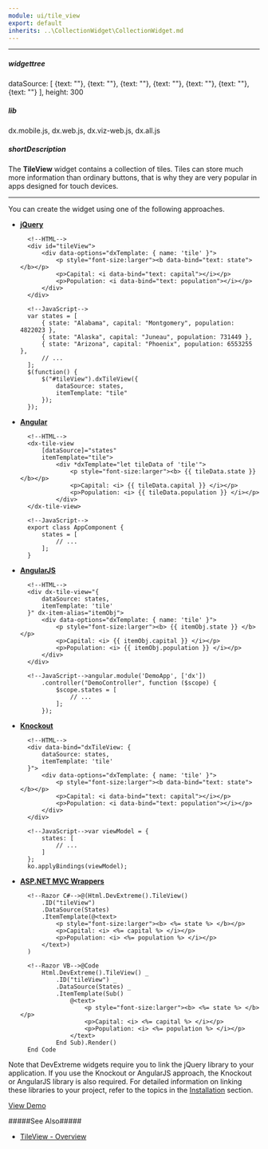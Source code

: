 ```yaml
---
module: ui/tile_view
export: default
inherits: ..\CollectionWidget\CollectionWidget.md
---
```

---
##### widgettree
dataSource: [
    {text: ""},
    {text: ""},
    {text: ""},
    {text: ""},
    {text: ""},
    {text: ""},
    {text: ""}
],
height: 300

##### lib
dx.mobile.js, dx.web.js, dx.viz-web.js, dx.all.js

##### shortDescription
The **TileView** widget contains a collection of tiles. Tiles can store much more information than ordinary buttons, that is why they are very popular in apps designed for touch devices.

---
You can create the widget using one of the following approaches.

- [**jQuery**](/concepts/00%20Getting%20Started/10%20Widget%20Basics%20-%20jQuery/01%20Create%20and%20Configure%20a%20Widget.md '/Documentation/Guide/Getting_Started/Widget_Basics_-_jQuery/Create_and_Configure_a_Widget/')  

        <!--HTML-->
        <div id="tileView">
            <div data-options="dxTemplate: { name: 'tile' }">
                <p style="font-size:larger"><b data-bind="text: state"></b></p>
                <p>Capital: <i data-bind="text: capital"></i></p>
                <p>Population: <i data-bind="text: population"></i></p>
            </div>
        </div>

        <!--JavaScript-->
        var states = [
            { state: "Alabama", capital: "Montgomery", population: 4822023 },
            { state: "Alaska", capital: "Juneau", population: 731449 },
            { state: "Arizona", capital: "Phoenix", population: 6553255 },
            // ...
        ];
        $(function() {
            $("#tileView").dxTileView({
                dataSource: states,
                itemTemplate: "tile"
            });
        });

- [**Angular**](/concepts/00%20Getting%20Started/15%20Widget%20Basics%20-%20Angular/01%20Create%20and%20Configure%20a%20Widget.md '/Documentation/Guide/Getting_Started/Widget_Basics_-_Angular/Create_and_Configure_a_Widget/')  

        <!--HTML-->
        <dx-tile-view
            [dataSource]="states"
            itemTemplate="tile">
                <div *dxTemplate="let tileData of 'tile'">
                    <p style="font-size:larger"><b> {{ tileData.state }} </b></p>
                    <p>Capital: <i> {{ tileData.capital }} </i></p>
                    <p>Population: <i> {{ tileData.population }} </i></p>
                </div>
        </dx-tile-view>

        <!--JavaScript-->
        export class AppComponent {
            states = [
                // ...
            ];
        }

- [**AngularJS**](/concepts/00%20Getting%20Started/20%20Widget%20Basics%20-%20AngularJS/01%20Create%20and%20Configure%20a%20Widget.md '/Documentation/Guide/Getting_Started/Widget_Basics_-_AngularJS/Create_and_Configure_a_Widget/')  

        <!--HTML-->
        <div dx-tile-view="{
            dataSource: states,
            itemTemplate: 'tile'
        }" dx-item-alias="itemObj">
            <div data-options="dxTemplate: { name: 'tile' }">
                <p style="font-size:larger"><b> {{ itemObj.state }} </b></p>
                <p>Capital: <i> {{ itemObj.capital }} </i></p>
                <p>Population: <i> {{ itemObj.population }} </i></p>
            </div>
        </div>

        <!--JavaScript-->angular.module('DemoApp', ['dx'])
            .controller("DemoController", function ($scope) {
                $scope.states = [
                    // ...   
                ];
            });

- [**Knockout**](/concepts/00%20Getting%20Started/25%20Widget%20Basics%20-%20Knockout/01%20Create%20and%20Configure%20a%20Widget.md '/Documentation/Guide/Getting_Started/Widget_Basics_-_Knockout/Create_and_Configure_a_Widget/')  

        <!--HTML-->
        <div data-bind="dxTileView: {
            dataSource: states,
            itemTemplate: 'tile'
        }">
            <div data-options="dxTemplate: { name: 'tile' }">
                <p style="font-size:larger"><b data-bind="text: state"></b></p>
                <p>Capital: <i data-bind="text: capital"></i></p>
                <p>Population: <i data-bind="text: population"></i></p>
            </div>
        </div>

        <!--JavaScript-->var viewModel = {
            states: [
                // ...
            ]
        };
        ko.applyBindings(viewModel);

- [**ASP.NET MVC Wrappers**](/concepts/35%20ASP.NET%20MVC%20Wrappers/20%20Fundamentals/05%20Creating%20a%20Widget.md '/Documentation/Guide/ASP.NET_MVC_Wrappers/Fundamentals/#Creating_a_Widget')

        <!--Razor C#-->@(Html.DevExtreme().TileView()
            .ID("tileView")
            .DataSource(States)
            .ItemTemplate(@<text>
                <p style="font-size:larger"><b> <%= state %> </b></p>
                <p>Capital: <i> <%= capital %> </i></p>
                <p>Population: <i> <%= population %> </i></p>
            </text>)
        )

        <!--Razor VB-->@Code
            Html.DevExtreme().TileView() _
                .ID("tileView") _
                .DataSource(States) _
                .ItemTemplate(Sub()
                    @<text>
                        <p style="font-size:larger"><b> <%= state %> </b></p>
                        <p>Capital: <i> <%= capital %> </i></p>
                        <p>Population: <i> <%= population %> </i></p>
                    </text>
                End Sub).Render()
        End Code

Note that DevExtreme widgets require you to link the jQuery library to your application. If you use the Knockout or AngularJS approach, the Knockout or AngularJS library is also required. For detailed information on linking these libraries to your project, refer to the topics in the [Installation](/concepts/00%20Getting%20Started/01%20Installation/01%20Local%20Scripts.md '/Documentation/Guide/Getting_Started/Installation/Local_Scripts/') section.

<a href="http://js.devexpress.com/Demos/WidgetsGallery/#demo/actionsandliststileviewtileviewtileview/" class="button orange small fix-width-155" style="margin-right: 20px;" target="_blank">View Demo</a>

#####See Also#####
- [TileView - Overview](/concepts/05%20Widgets/TileView/00%20Overview.md '/Documentation/Guide/Widgets/TileView/Overview/')